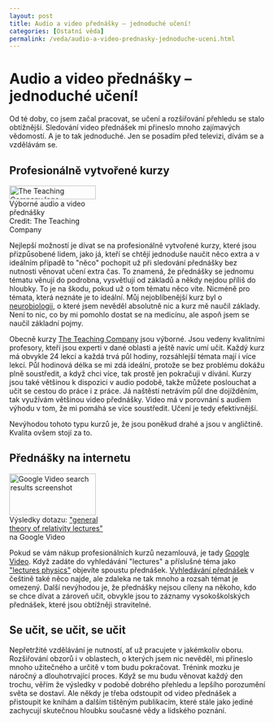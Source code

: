 ```yaml
---
layout: post
title: Audio a video přednášky – jednoduché učení!
categories: [Ostatní věda]
permalink: /veda/audio-a-video-prednasky-jednoduche-uceni.html
---
```

# Audio a video přednášky – jednoduché učení!

Od té doby, co jsem začal pracovat, se učení a rozšiřování přehledu se stalo obtížnější. Sledování video přednášek mi přineslo mnoho zajímavých vědomostí. A je to tak jednoduché. Jen se posadím před televizi, dívám se a vzdělávám se.

## Profesionálně vytvořené kurzy

<div class="obry" style="width:187px"><div class="leftbox"><img alt="The Teaching Company logo" height="27" src="http://www.techblog.cz/images/TTC_logo.jpg" width="170"/></div>Výborné audio a video přednášky<br/>Credit: The Teaching Company</div> 

Nejlepší možností je dívat se na profesionálně vytvořené kurzy, které jsou přizpůsobené lidem, jako já, kteří se chtějí jednoduše naučit něco extra a v ideálním případě to "něco" pochopit už při sledování přednášky bez nutnosti věnovat učení extra čas. To znamená, že přednášky se jednomu tématu věnují do podrobna, vysvětlují od základů a někdy nejdou příliš do hloubky. To je na škodu, pokud už o tom tématu něco víte. Nicméně pro témata, která neznáte je to ideální. Můj nejoblíbenější kurz byl o [neurobiologii](http://www.teach12.com/ttcx/coursedesclong2.aspx?cid=1597), o které jsem nevěděl absolutně nic a kurz mě naučil základy. Není to nic, co by mi pomohlo dostat se na medicínu, ale aspoň jsem se naučil základní pojmy.

Obecně kurzy [The Teaching Company](http://www.teach12.com/teach12.aspx) jsou výborné. Jsou vedeny kvalitními profesory, kteří jsou experti v dané oblasti a ještě navíc umí učit. Každý kurz má obvykle 24 lekcí a každá trvá půl hodiny, rozsáhlejší témata mají i více lekcí. Půl hodinová délka se mi zdá ideální, protože se bez problému dokážu plně soustředit, a když chci více, tak prostě jen pokračuji v dívání. Kurzy jsou také většinou k dispozici v audio podobě, takže můžete poslouchat a učit se cestou do práce i z práce. Já naštěstí netrávím půl dne dojížděním, tak využívám většinou video přednášky. Video má v porovnání s audiem výhodu v tom, že mi pomáhá se více soustředit. Učení je tedy efektivnější.

Nevýhodou tohoto typu kurzů je, že jsou poněkud drahé a jsou v angličtině. Kvalita ovšem stojí za to.

## Přednášky na internetu

<div class="obry" style="width:187px"><div class="leftbox"><img alt="Google Video search results screenshot" height="82" src="http://www.techblog.cz/images/Fullscreen capture 31012010 142245.jpg" width="170"/></div>Výsledky dotazu: <a href="http://video.google.com/videosearch?q=lectures&amp;emb=0&amp;aq=f#emb=0&amp;q=theory+of+relativity+lectures&amp;view=3">"general theory of relativity lectures"</a> na Google Video</div> 

Pokud se vám nákup profesionálních kurzů nezamlouvá, je tady [Google Video](http://video.google.com/). Když zadáte do vyhledávání "lectures" a příslušné téma jako ["lectures physics"](http://video.google.com/videosearch?q=lectures+physics&emb=0&aq=f#) objevíte spoustu přednášek. [Vyhledávání přednášek](http://video.google.com/videosearch?q=přednášky&emb=0&aq=f#) v češtině také něco najde, ale zdaleka ne tak mnoho a rozsah témat je omezený. Další nevýhodou je, že přednášky nejsou cíleny na někoho, kdo se chce dívat a zároveň učit, obvykle jsou to záznamy vysokoškolských přednášek, které jsou obtížněji stravitelné.

## Se učit, se učit, se učit

Nepřetržité vzdělávání je nutností, ať už pracujete v jakémkoliv oboru. Rozšiřování obzorů i v oblastech, o kterých jsem nic nevěděl, mi přineslo mnoho užitečného a určitě v tom budu pokračovat. Trénink mozku je náročný a dlouhotrvající proces. Když se mu budu věnovat každý den trochu, věřím že výsledky v podobě dobrého přehledu a lepšího porozumění světa se dostaví. Ale někdy je třeba odstoupit od video přednášek a přistoupit ke knihám a dalším tištěným publikacím, které stále jako jediné zachycují skutečnou hloubku současné vědy a lidského poznání.


